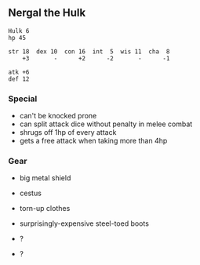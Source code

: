 
## Nergal the Hulk

    Hulk 6
    hp 45

    str 18  dex 10  con 16  int  5  wis 11  cha  8
        +3       -      +2      -2       -      -1

    atk +6
    def 12

### Special

* can't be knocked prone
* can split attack dice without penalty in melee combat
* shrugs off 1hp of every attack
* gets a free attack when taking more than 4hp

### Gear

* big metal shield
* cestus
* torn-up clothes
* surprisingly-expensive steel-toed boots

* ?
* ?
